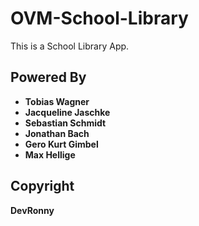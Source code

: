 # OVM-School-Library
   
This is a School Library App. 
    
## Powered By 
- **Tobias Wagner**
- **Jacqueline Jaschke**
- **Sebastian Schmidt**
- **Jonathan Bach**
- **Gero Kurt Gimbel**
- **Max Hellige**

## Copyright 

**DevRonny**